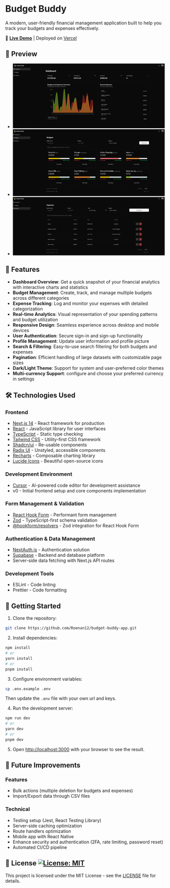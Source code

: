 # Budget Buddy

A modern, user-friendly financial management application built to help you track your budgets and expenses effectively.

🔗 **[Live Demo](https://budget-buddy-app-roenan.vercel.app)** | Deployed on [Vercel](https://vercel.com)

## 📸 Preview

- ![Dashboard Preview](/public/screenshots/dashboard.png)
- ![Budget Management](/public/screenshots/budgets.png)
- ![Expense Tracking](/public/screenshots/expenses.png)

## 🌟 Features

- **Dashboard Overview**: Get a quick snapshot of your financial analytics with interactive charts and statistics
- **Budget Management**: Create, track, and manage multiple budgets across different categories
- **Expense Tracking**: Log and monitor your expenses with detailed categorization
- **Real-time Analytics**: Visual representation of your spending patterns and budget utilization
- **Responsive Design**: Seamless experience across desktop and mobile devices
- **User Authentication**: Secure sign-in and sign-up functionality
- **Profile Management**: Update user information and profile picture
- **Search & Filtering**: Easy-to-use search filtering for both budgets and expenses
- **Pagination**: Efficient handling of large datasets with customizable page sizes
- **Dark/Light Theme**: Support for system and user-preferred color themes
- **Multi-currency Support**: configure and choose your preferred currency in settings

## 🛠️ Technologies Used

### Frontend

- [Next.js 14](https://nextjs.org/) - React framework for production
- [React](https://reactjs.org/) - JavaScript library for user interfaces
- [TypeScript](https://www.typescriptlang.org/) - Static type checking
- [Tailwind CSS](https://tailwindcss.com/) - Utility-first CSS framework
- [Shadcn/ui](https://ui.shadcn.com/) - Re-usable components
- [Radix UI](https://www.radix-ui.com/) - Unstyled, accessible components
- [Recharts](https://recharts.org/) - Composable charting library
- [Lucide Icons](https://lucide.dev/) - Beautiful open-source icons

### Development Environment

- [Cursor](https://cursor.sh/) - AI-powered code editor for development assistance
- v0 - Initial frontend setup and core components implementation

### Form Management & Validation

- [React Hook Form](https://react-hook-form.com/) - Performant form management
- [Zod](https://zod.dev/) - TypeScript-first schema validation
- [@hookform/resolvers](https://github.com/react-hook-form/resolvers) - Zod integration for React Hook Form

### Authentication & Data Management

- [NextAuth.js](https://next-auth.js.org/) - Authentication solution
- [Supabase](https://supabase.com/) - Backend and database platform
- Server-side data fetching with Next.js API routes

### Development Tools

- ESLint - Code linting
- Prettier - Code formatting

## 🚀 Getting Started

1. Clone the repository:

```bash
git clone https://github.com/Roenan12/budget-buddy-app.git
```

2. Install dependencies:

```bash
npm install
# or
yarn install
# or
pnpm install
```

3. Configure environment variables:

```bash
cp .env.example .env
```

Then update the `.env` file with your own url and keys.

4. Run the development server:

```bash
npm run dev
# or
yarn dev
# or
pnpm dev
```

5. Open [http://localhost:3000](http://localhost:3000) with your browser to see the result.

## 🔄 Future Improvements

### Features

- Bulk actions (multiple deletion for budgets and expenses)
- Import/Export data through CSV files

### Technical

- Testing setup (Jest, React Testing Library)
- Server-side caching optimization
- Route handlers optimization
- Mobile app with React Native
- Enhance security and authentication (2FA, rate limiting, password reset)
- Automated CI/CD pipeline

## 📄 License [![License: MIT](https://img.shields.io/badge/License-MIT-yellow.svg)](https://opensource.org/licenses/MIT)

This project is licensed under the MIT License - see the [LICENSE](LICENSE) file for details.
